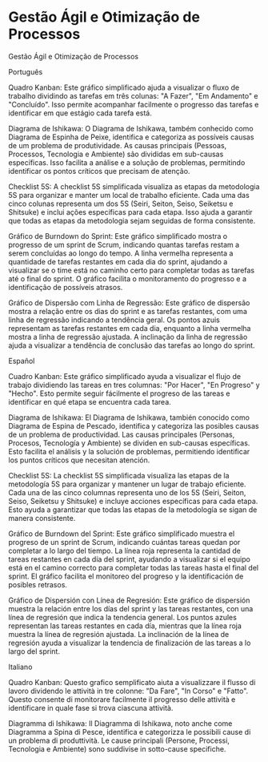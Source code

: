 # Gestão Ágil e Otimização de Processos
Gestão Ágil e Otimização de Processos

Português

Quadro Kanban: Este gráfico simplificado ajuda a visualizar o fluxo de trabalho dividindo as tarefas em três colunas: "A Fazer", "Em Andamento" e "Concluído". Isso permite acompanhar facilmente o progresso das tarefas e identificar em que estágio cada tarefa está.

Diagrama de Ishikawa: O Diagrama de Ishikawa, também conhecido como Diagrama de Espinha de Peixe, identifica e categoriza as possíveis causas de um problema de produtividade. As causas principais (Pessoas, Processos, Tecnologia e Ambiente) são divididas em sub-causas específicas. Isso facilita a análise e a solução de problemas, permitindo identificar os pontos críticos que precisam de atenção.

Checklist 5S: A checklist 5S simplificada visualiza as etapas da metodologia 5S para organizar e manter um local de trabalho eficiente. Cada uma das cinco colunas representa um dos 5S (Seiri, Seiton, Seiso, Seiketsu e Shitsuke) e inclui ações específicas para cada etapa. Isso ajuda a garantir que todas as etapas da metodologia sejam seguidas de forma consistente.

Gráfico de Burndown do Sprint: Este gráfico simplificado mostra o progresso de um sprint de Scrum, indicando quantas tarefas restam a serem concluídas ao longo do tempo. A linha vermelha representa a quantidade de tarefas restantes em cada dia do sprint, ajudando a visualizar se o time está no caminho certo para completar todas as tarefas até o final do sprint. O gráfico facilita o monitoramento do progresso e a identificação de possíveis atrasos.

Gráfico de Dispersão com Linha de Regressão: Este gráfico de dispersão mostra a relação entre os dias do sprint e as tarefas restantes, com uma linha de regressão indicando a tendência geral. Os pontos azuis representam as tarefas restantes em cada dia, enquanto a linha vermelha mostra a linha de regressão ajustada. A inclinação da linha de regressão ajuda a visualizar a tendência de conclusão das tarefas ao longo do sprint.

Español

Cuadro Kanban: Este gráfico simplificado ayuda a visualizar el flujo de trabajo dividiendo las tareas en tres columnas: "Por Hacer", "En Progreso" y "Hecho". Esto permite seguir fácilmente el progreso de las tareas e identificar en qué etapa se encuentra cada tarea.

Diagrama de Ishikawa: El Diagrama de Ishikawa, también conocido como Diagrama de Espina de Pescado, identifica y categoriza las posibles causas de un problema de productividad. Las causas principales (Personas, Procesos, Tecnología y Ambiente) se dividen en sub-causas específicas. Esto facilita el análisis y la solución de problemas, permitiendo identificar los puntos críticos que necesitan atención.

Checklist 5S: La checklist 5S simplificada visualiza las etapas de la metodología 5S para organizar y mantener un lugar de trabajo eficiente. Cada una de las cinco columnas representa uno de los 5S (Seiri, Seiton, Seiso, Seiketsu y Shitsuke) e incluye acciones específicas para cada etapa. Esto ayuda a garantizar que todas las etapas de la metodología se sigan de manera consistente.

Gráfico de Burndown del Sprint: Este gráfico simplificado muestra el progreso de un sprint de Scrum, indicando cuántas tareas quedan por completar a lo largo del tiempo. La línea roja representa la cantidad de tareas restantes en cada día del sprint, ayudando a visualizar si el equipo está en el camino correcto para completar todas las tareas hasta el final del sprint. El gráfico facilita el monitoreo del progreso y la identificación de posibles retrasos.

Gráfico de Dispersión con Línea de Regresión: Este gráfico de dispersión muestra la relación entre los días del sprint y las tareas restantes, con una línea de regresión que indica la tendencia general. Los puntos azules representan las tareas restantes en cada día, mientras que la línea roja muestra la línea de regresión ajustada. La inclinación de la línea de regresión ayuda a visualizar la tendencia de finalización de las tareas a lo largo del sprint.

Italiano

Quadro Kanban: Questo grafico semplificato aiuta a visualizzare il flusso di lavoro dividendo le attività in tre colonne: "Da Fare", "In Corso" e "Fatto". Questo consente di monitorare facilmente il progresso delle attività e identificare in quale fase si trova ciascuna attività.

Diagramma di Ishikawa: Il Diagramma di Ishikawa, noto anche come Diagramma a Spina di Pesce, identifica e categorizza le possibili cause di un problema di produttività. Le cause principali (Persone, Processi, Tecnologia e Ambiente) sono suddivise in sotto-cause specifiche.
